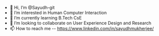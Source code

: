 - 👋 Hi, I’m @Sayudh-git
- 👀 I’m interested in Human Computer Interaction
- 🌱 I’m currently learning B.Tech CsE
- 💞️ I’m looking to collaborate on User Experience Design and Research 
- 📫 How to reach me -- https://www.linkedin.com/in/sayudhmukherjee/

<!---
Sayudh-git/Sayudh-git is a ✨ special ✨ repository because its `README.md` (this file) appears on your GitHub profile.
You can click the Preview link to take a look at your changes.
--->
